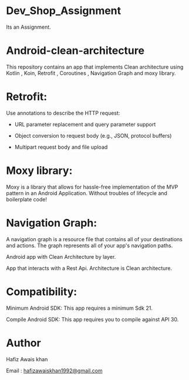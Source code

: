 # Dev_Shop_Assignment
Its an Assignment.

# Android-clean-architecture

This repository contains an app that implements Clean architecture using Kotlin , Koin, Retrofit , Coroutines , Navigation Graph and moxy library.

# Retrofit:

Use annotations to describe the HTTP request:

* URL parameter replacement and query parameter support

* Object conversion to request body (e.g., JSON, protocol buffers)

* Multipart request body and file upload

# Moxy library:

Moxy is a library that allows for hassle-free implementation of the MVP pattern in an Android Application. Without troubles of lifecycle and boilerplate code!

# Navigation Graph:

A navigation graph is a resource file that contains all of your destinations and actions. The graph represents all of your app's navigation paths.

Android app with Clean Architecture by layer.

App that interacts with a Rest Api. Architecture is Clean architecture.

# Compatibility:

Minimum Android SDK: This app requires a minimum Sdk 21.

Compile Android SDK: This app requires you to compile against API 30.

# Author

Hafiz Awais khan

Email : hafizawaiskhan1992@gmail.com
